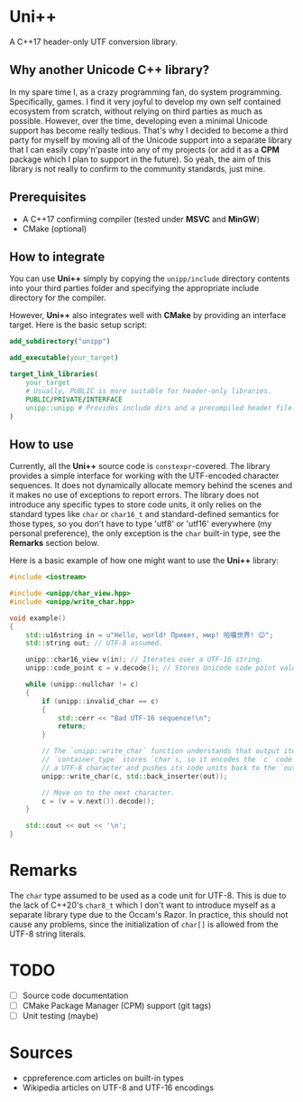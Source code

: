 # Uni++

A C++17 header-only UTF conversion library.

## Why another Unicode C++ library?

In my spare time I, as a crazy programming fan, do system programming.
Specifically, games. I find it very joyful to develop my own self contained
ecosystem from scratch, without relying on third parties as much as possible.
However, over the time, developing even a minimal Unicode support has become
really tedious. That's why I decided to become a third party for myself by
moving all of the Unicode support into a separate library that I can easily
copy'n'paste into any of my projects (or add it as a __CPM__ package which I
plan to support in the future). So yeah, the aim of this library is not really
to confirm to the community standards, just mine.

## Prerequisites

- A C++17 confirming compiler (tested under __MSVC__ and __MinGW__)
- CMake (optional)

## How to integrate

You can use __Uni++__ simply by copying the `unipp/include` directory contents
into your third parties folder and specifying the appropriate include directory
for the compiler.

However, __Uni++__ also integrates well with __CMake__ by providing an interface
target. Here is the basic setup script:
```CMake
add_subdirectory("unipp")

add_executable(your_target)

target_link_libraries(
    your_target
    # Usually, PUBLIC is more suitable for header-only libraries.
    PUBLIC/PRIVATE/INTERFACE
    unipp::unipp # Provides include dirs and a precompiled header file.
)
```

## How to use

Currently, all the __Uni++__ source code is `constexpr`-covered. The library
provides a simple interface for working with the UTF-encoded character sequences.
It does not dynamically allocate memory behind the scenes and it makes no use of
exceptions to report errors. The library does not introduce any specific types
to store code units, it only relies on the standard types like `char` or
`char16_t` and standard-defined semantics for those types, so you don't have to
type 'utf8' or 'utf16' everywhere (my personal preference), the only exception
is the `char` built-in type, see the __Remarks__ section below.

Here is a basic example of how one might want to use the __Uni++__ library:

```C++
#include <iostream>

#include <unipp/char_view.hpp>
#include <unipp/write_char.hpp>

void example()
{
	std::u16string in = u"Hello, world! Привет, мир! 哈囉世界! 😊";
	std::string out; // UTF-8 assumed.

	unipp::char16_view v(in); // Iterates over a UTF-16 string.
	unipp::code_point c = v.decode(); // Stores Unicode code point value.

	while (unipp::nullchar != c)
	{
		if (unipp::invalid_char == c)
		{
			std::cerr << "Bad UTF-16 sequence!\n";
			return;
		}

		// The `unipp::write_char` function understands that output iterator's
		// `container_type` stores `char`s, so it encodes the `c` code point as
		// a UTF-8 character and pushes its code units back to the `out`.
		unipp::write_char(c, std::back_inserter(out));

		// Move on to the next character.
		c = (v = v.next()).decode();
	}

	std::cout << out << '\n';
}
```

# Remarks

The `char` type assumed to be used as a code unit for UTF-8. This is due to the
lack of C++20's `char8_t` which I don't want to introduce myself as a separate
library type due to the Occam's Razor. In practice, this should not cause any
problems, since the initialization of `char[]` is allowed from the UTF-8 string
literals.

# TODO
- [ ] Source code documentation
- [ ] CMake Package Manager (CPM) support (git tags)
- [ ] Unit testing (maybe)

# Sources
- cppreference.com articles on built-in types
- Wikipedia articles on UTF-8 and UTF-16 encodings
